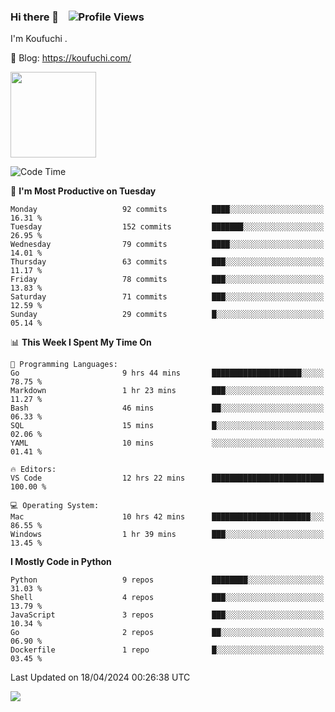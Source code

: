 ### Hi there 👋 &nbsp;&nbsp; ![Profile Views](https://komarev.com/ghpvc/?username=Koufuchi&base=200)

I'm Koufuchi . 

📔 Blog: <https://koufuchi.com/>

<img align="" height="137px" src="https://github-readme-stats-seven-nu-30.vercel.app/api?username=Koufuchi&hide=issues,contribs&show_icons=true&line_height=21&theme=radical&locale=en" />
<!-- <img align="" height="137px" src="https://github-readme-stats-seven-nu-30.vercel.app/api/top-langs/?username=Koufuchi&layout=compact&hide=blade,html,css,pug,scss&theme=radical&locale=en" /> -->

<!--START_SECTION:waka-->
![Code Time](http://img.shields.io/badge/Code%20Time-532%20hrs%2055%20mins-blue)

📅 **I'm Most Productive on Tuesday** 

```text
Monday                   92 commits          ████░░░░░░░░░░░░░░░░░░░░░   16.31 % 
Tuesday                  152 commits         ███████░░░░░░░░░░░░░░░░░░   26.95 % 
Wednesday                79 commits          ████░░░░░░░░░░░░░░░░░░░░░   14.01 % 
Thursday                 63 commits          ███░░░░░░░░░░░░░░░░░░░░░░   11.17 % 
Friday                   78 commits          ███░░░░░░░░░░░░░░░░░░░░░░   13.83 % 
Saturday                 71 commits          ███░░░░░░░░░░░░░░░░░░░░░░   12.59 % 
Sunday                   29 commits          █░░░░░░░░░░░░░░░░░░░░░░░░   05.14 % 
```


📊 **This Week I Spent My Time On** 

```text
💬 Programming Languages: 
Go                       9 hrs 44 mins       ████████████████████░░░░░   78.75 % 
Markdown                 1 hr 23 mins        ███░░░░░░░░░░░░░░░░░░░░░░   11.27 % 
Bash                     46 mins             ██░░░░░░░░░░░░░░░░░░░░░░░   06.33 % 
SQL                      15 mins             █░░░░░░░░░░░░░░░░░░░░░░░░   02.06 % 
YAML                     10 mins             ░░░░░░░░░░░░░░░░░░░░░░░░░   01.41 % 

🔥 Editors: 
VS Code                  12 hrs 22 mins      █████████████████████████   100.00 % 

💻 Operating System: 
Mac                      10 hrs 42 mins      ██████████████████████░░░   86.55 % 
Windows                  1 hr 39 mins        ███░░░░░░░░░░░░░░░░░░░░░░   13.45 % 
```

**I Mostly Code in Python** 

```text
Python                   9 repos             ████████░░░░░░░░░░░░░░░░░   31.03 % 
Shell                    4 repos             ███░░░░░░░░░░░░░░░░░░░░░░   13.79 % 
JavaScript               3 repos             ███░░░░░░░░░░░░░░░░░░░░░░   10.34 % 
Go                       2 repos             ██░░░░░░░░░░░░░░░░░░░░░░░   06.90 % 
Dockerfile               1 repo              █░░░░░░░░░░░░░░░░░░░░░░░░   03.45 % 
```




 Last Updated on 18/04/2024 00:26:38 UTC
<!--END_SECTION:waka-->

![](https://hit.yhype.me/github/profile?user_id=46078832)
